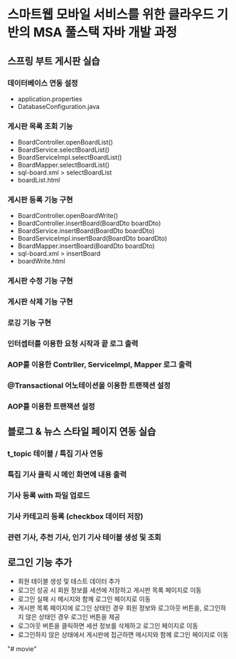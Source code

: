 # 스마트웹 모바일 서비스를 위한 클라우드 기반의 MSA 풀스택 자바 개발 과정

## 스프링 부트 게시판 실습

### 데이터베이스 연동 설정
- application.properties
- DatabaseConfiguration.java 

### 게시판 목록 조회 기능
- BoardController.openBoardList()
- BoardService.selectBoardList()
- BoardServiceImpl.selectBoardList()
- BoardMapper.selectBoardList()
- sql-board.xml > selectBoardList
- boardList.html

### 게시판 등록 기능 구현
- BoardController.openBoardWrite()
- BoardController.insertBoard(BoardDto boardDto)
- BoardService.insertBoard(BoardDto boardDto)
- BoardServiceImpl.insertBoard(BoardDto boardDto)
- BoardMapper.insertBoard(BoardDto boardDto)
- sql-board.xml > insertBoard
- boardWrite.html

### 게시판 수정 기능 구현

### 게시판 삭제 기능 구현

### 로깅 기능 구현

### 인터셉터를 이용한 요청 시작과 끝 로그 출력

### AOP를 이용한 Contrller, ServiceImpl, Mapper 로그 출력

### @Transactional 어노테이션을 이용한 트랜잭션 설정

### AOP를 이용한 트랜잭션 설정


## 블로그 & 뉴스 스타일 페이지 연동 실습

### t_topic 테이블 / 특집 기사 연동

### 특집 기사 클릭 시 메인 화면에 내용 출력 

### 기사 등록 with 파일 업로드

### 기사 카테고리 등록 (checkbox 데이터 저장)

### 관련 기사, 추천 기사, 인기 기사 테이블 생성 및 조회

## 로그인 기능 추가

* 회원 테이블 생성 및 테스트 데이터 추가
* 로그인 성공 시 회원 정보를 세션에 저장하고 게시판 목록 페이지로 이동 
* 로그인 실패 시 메시지와 함께 로그인 페이지로 이동 
* 게시판 목록 페이지에 로그인 상태인 경우 회원 정보와 로그아웃 버튼을, 로그인하지 않은 상태인 경우 로그인 버튼을 제공
* 로그아웃 버튼을 클릭하면 세션 정보를 삭제하고 로그인 페이지로 이동 
* 로그인하지 않은 상태에서 게시판에 접근하면 메시지와 함께 로그인 페이지로 이동 

"# movie" 

